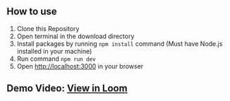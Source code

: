 

## How to use
1. Clone this Repository 
1. Open terminal in the download directory
1. Install packages by running `npm install` command (Must have Node.js installed in your machine)
1. Run command `npm run dev`
1. Open [http://localhost:3000](http://localhost:3000/Home) in your browser

## Demo Video: [View in Loom](https://www.loom.com/share/664af273ea744161a03beb554555497e)



